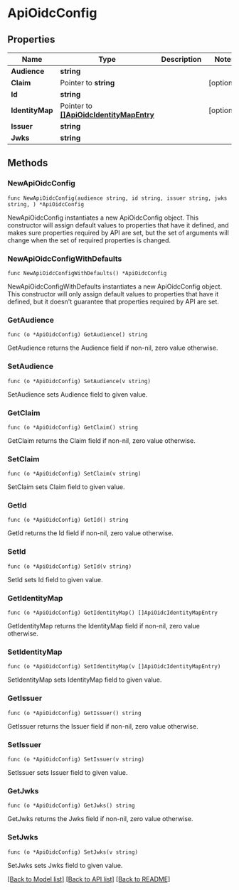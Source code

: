 # ApiOidcConfig

## Properties

Name | Type | Description | Notes
------------ | ------------- | ------------- | -------------
**Audience** | **string** |  | 
**Claim** | Pointer to **string** |  | [optional] 
**Id** | **string** |  | 
**IdentityMap** | Pointer to [**[]ApiOidcIdentityMapEntry**](ApiOidcIdentityMapEntry.md) |  | [optional] 
**Issuer** | **string** |  | 
**Jwks** | **string** |  | 

## Methods

### NewApiOidcConfig

`func NewApiOidcConfig(audience string, id string, issuer string, jwks string, ) *ApiOidcConfig`

NewApiOidcConfig instantiates a new ApiOidcConfig object.
This constructor will assign default values to properties that have it defined,
and makes sure properties required by API are set, but the set of arguments
will change when the set of required properties is changed.

### NewApiOidcConfigWithDefaults

`func NewApiOidcConfigWithDefaults() *ApiOidcConfig`

NewApiOidcConfigWithDefaults instantiates a new ApiOidcConfig object.
This constructor will only assign default values to properties that have it defined,
but it doesn't guarantee that properties required by API are set.

### GetAudience

`func (o *ApiOidcConfig) GetAudience() string`

GetAudience returns the Audience field if non-nil, zero value otherwise.

### SetAudience

`func (o *ApiOidcConfig) SetAudience(v string)`

SetAudience sets Audience field to given value.

### GetClaim

`func (o *ApiOidcConfig) GetClaim() string`

GetClaim returns the Claim field if non-nil, zero value otherwise.

### SetClaim

`func (o *ApiOidcConfig) SetClaim(v string)`

SetClaim sets Claim field to given value.

### GetId

`func (o *ApiOidcConfig) GetId() string`

GetId returns the Id field if non-nil, zero value otherwise.

### SetId

`func (o *ApiOidcConfig) SetId(v string)`

SetId sets Id field to given value.

### GetIdentityMap

`func (o *ApiOidcConfig) GetIdentityMap() []ApiOidcIdentityMapEntry`

GetIdentityMap returns the IdentityMap field if non-nil, zero value otherwise.

### SetIdentityMap

`func (o *ApiOidcConfig) SetIdentityMap(v []ApiOidcIdentityMapEntry)`

SetIdentityMap sets IdentityMap field to given value.

### GetIssuer

`func (o *ApiOidcConfig) GetIssuer() string`

GetIssuer returns the Issuer field if non-nil, zero value otherwise.

### SetIssuer

`func (o *ApiOidcConfig) SetIssuer(v string)`

SetIssuer sets Issuer field to given value.

### GetJwks

`func (o *ApiOidcConfig) GetJwks() string`

GetJwks returns the Jwks field if non-nil, zero value otherwise.

### SetJwks

`func (o *ApiOidcConfig) SetJwks(v string)`

SetJwks sets Jwks field to given value.


[[Back to Model list]](../README.md#documentation-for-models) [[Back to API list]](../README.md#documentation-for-api-endpoints) [[Back to README]](../README.md)


